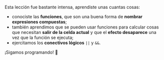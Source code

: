 Esta lección fue bastante intensa, aprendiste unas cuantas cosas:

* conociste las **funciones**, que son una buena forma de **nombrar expresiones compuestas**;
* también aprendimos que se pueden usar funciones para calcular cosas que necesitan **salir de la celda actual** y que el **efecto desaparece** una vez que la función se ejecuta;
* ejercitamos los **conectivos lógicos** `||` y `&&`.

¡Sigamos programando! :muscle: